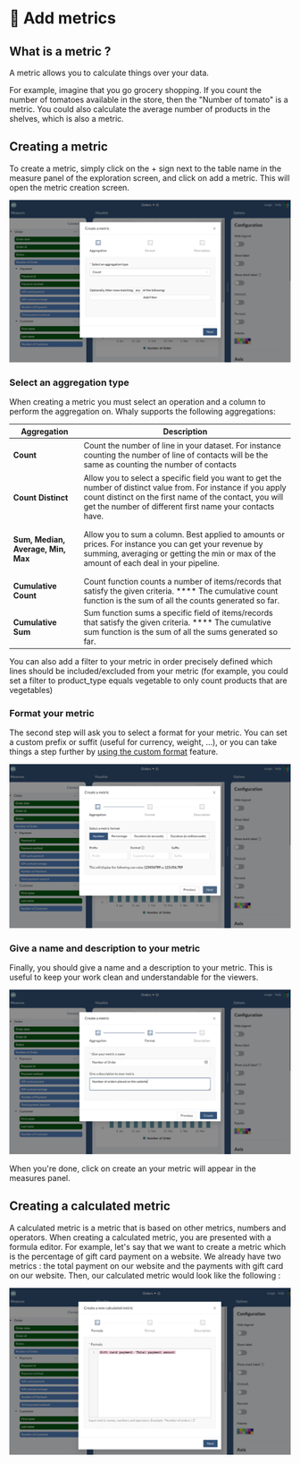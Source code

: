 # 🔢 Add metrics

## What is a metric ?

A metric allows you to calculate things over your data.

For example, imagine that you go grocery shopping. If you count the number of tomatoes available in the store, then the "Number of tomato" is a metric. You could also calculate the average number of products in the shelves, which is also a metric.

## Creating a metric

To create a metric, simply click on the + sign next to the table name in the measure panel of the exploration screen, and click on add a metric. This will open the metric creation screen.&#x20;

![](<../../../.gitbook/assets/image (204).png>)

### Select an aggregation type

When creating a metric you must select an operation and a column to perform the aggregation on. Whaly supports the following aggregations:

| Aggregation                             | Description                                                                                                                                                                                                                             |
| --------------------------------------- | --------------------------------------------------------------------------------------------------------------------------------------------------------------------------------------------------------------------------------------- |
| <h4>Count</h4>                          | Count the number of line in your dataset. For instance counting the number of line of contacts will be the same as counting the number of contacts                                                                                      |
| <h4>Count Distinct</h4>                 | Allow you to select a specific field you want to get the number of distinct value from. For instance if you apply count distinct on the first name of the contact, you will get the number of different first name your contacts have.  |
| <h4>Sum, Median, Average, Min, Max</h4> | Allow you to sum a column. Best applied to amounts or prices. For instance you can get your revenue by summing, averaging or getting the min or max of the amount of each deal in your pipeline.                                        |
| **Cumulative Count**                    | Count function counts a number of items/records that satisfy the given criteria. **** The cumulative count function is the sum of all the counts generated so far.                                                                      |
| **Cumulative Sum**                      | Sum function sums a specific field of items/records that satisfy the given criteria. **** The cumulative sum function is the sum of all the sums generated so far.                                                                      |

You can also add a filter to your metric in order precisely defined which lines should be included/excluded from your metric (for example, you could set a filter to product\_type equals vegetable to only count products that are vegetables)

### Format your metric

The second step will ask you to select a format for your metric. You can set a custom prefix or suffit (useful for currency, weight, ...), or you can take things a step further by [using the custom format](using-custom-format.md) feature.

![](<../../../.gitbook/assets/image (205).png>)

### Give a name and description to your metric

Finally, you should give a name and a description to your metric. This is useful to keep your work clean and understandable for the viewers.

![](<../../../.gitbook/assets/image (186).png>)

When you're done, click on create an your metric will appear in the measures panel.

## Creating a calculated metric

A calculated metric is a metric that is based on other metrics, numbers and operators. When creating a calculated metric, you are presented with a formula editor. For example, let's say that we want to create a metric which is the percentage of gift card payment on a website. We already have two metrics : the total payment on our website and the payments with gift card on our website. Then, our calculated metric would look like the following :&#x20;

![](<../../../.gitbook/assets/image (210).png>)
